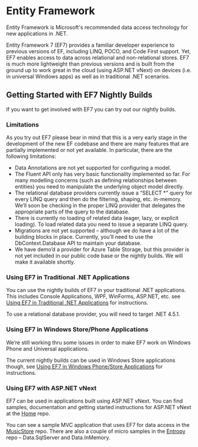 # Entity Framework
Entity Framework is Microsoft's recommended data access technology for new applications in .NET. 

Entity Framework 7 (EF7) provides a familiar developer experience to previous versions of EF, including LINQ, POCO, and Code First support. Yet, EF7 enables access to data across relational and non-relational stores. EF7 is much more lightweight than previous versions and is built from the ground up to work great in the cloud (using ASP.NET vNext) on devices (i.e. in universal Windows apps) as well as in traditional .NET scenarios.

## Getting Started with EF7 Nightly Builds
If you want to get involved with EF7 you can try out our nightly builds. 

### Limitations

As you try out EF7 please bear in mind that this is a very early stage in the development of the new EF codebase and there are many features that are partially implemented or not yet available. In particular, there are the following limitations:

* Data Annotations are not yet supported for configuring a model.
* The Fluent API only has very basic functionality implemented so far. For many modelling concerns (such as defining relationships between entities) you need to manipulate the underlying object model directly.
* The relational database providers currently issue a “SELECT *” query for every LINQ query and then do the filtering, shaping, etc. in-memory. We’ll soon be checking in the proper LINQ provider that delegates the appropriate parts of the query to the database.
* There is currently no loading of related data (eager, lazy, or explicit loading). To load related data you need to issue a separate LINQ query.
* Migrations are not yet supported – although we do have a lot of the building blocks in place. Currently, you’ll need to use the DbContext.Database API to maintain your database.
* We have demo’d a provider for Azure Table Storage, but this provider is not yet included in our public code base or the nightly builds. We will make it available shortly.

### Using EF7 in Traditional .NET Applications

You can use the nightly builds of EF7 in your traditional .NET applications. This includes Console Applications, WPF, WinForms, ASP.NET, etc. see [Using EF7 in Traditional .NET Applications](https://github.com/aspnet/EntityFramework/wiki/Using-EF7-in-Traditional-.NET-Applications) for instructions.

To use a relational database provider, you will need to target .NET 4.5.1.

### Using EF7 in Windows Store/Phone Applications
We’re still working thru some issues in order to make EF7 work on Windows Phone and Universal applications. 

The current nightly builds can be used in Windows Store applications though, see [Using EF7 in Windows Phone/Store Applications](https://github.com/aspnet/EntityFramework/wiki/Using-EF7-in-Windows-Phone-Store-Applications) for instructions.

### Using EF7 with ASP.NET vNext
EF7 can be used in applications built using ASP.NET vNext. You can find samples, documentation and getting started instructions for ASP.NET vNext at the [Home](https://github.com/aspnet/Home) repo. 

You can see a sample MVC application that uses EF7 for data access in the [MusicStore](https://github.com/aspnet/MusicStore) repo. There are also a couple of micro samples in the [Entropy](https://github.com/aspnet/Entropy) repo – Data.SqlServer and Data.InMemory.
